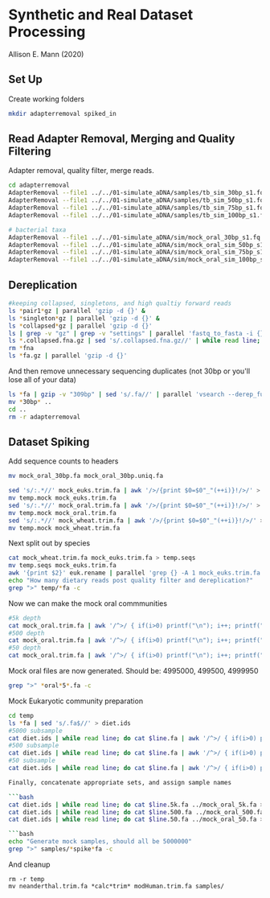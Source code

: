 # Synthetic and Real Dataset Processing

Allison E. Mann (2020)

## Set Up

Create working folders

```bash
mkdir adapterremoval spiked_in
```

## Read Adapter Removal, Merging and Quality Filtering

Adapter removal, quality filter, merge reads.

```bash
cd adapterremoval
AdapterRemoval --file1 ../../01-simulate_aDNA/samples/tb_sim_30bp_s1.fq.gz --file2 ../../01-simulate_aDNA/samples/tb_sim_30bp_s2.fq.gz --trimns --trimqualities --minquality 20 --gzip --collapse --basename tb_30bp
AdapterRemoval --file1 ../../01-simulate_aDNA/samples/tb_sim_50bp_s1.fq.gz --file2 ../../01-simulate_aDNA/samples/tb_sim_50bp_s2.fq.gz --trimns --trimqualities --minquality 20 --gzip --collapse --basename tb_50bp
AdapterRemoval --file1 ../../01-simulate_aDNA/samples/tb_sim_75bp_s1.fq.gz --file2 ../../01-simulate_aDNA/samples/tb_sim_75bp_s2.fq.gz --trimns --trimqualities --minquality 20 --gzip --collapse --basename tb_75bp
AdapterRemoval --file1 ../../01-simulate_aDNA/samples/tb_sim_100bp_s1.fq.gz --file2 ../../01-simulate_aDNA/samples/tb_sim_100bp_s2.fq.gz --trimns --trimqualities --minquality 20 --gzip --collapse --basename tb_100bp

# bacterial taxa
AdapterRemoval --file1 ../../01-simulate_aDNA/sim/mock_oral_30bp_s1.fq.gz --file2 ../../01-simulate_aDNA/sim/mock_oral_sim_30bp_s2.fq.gz --trimns --trimqualities --minquality 20 --gzip --collapse --basename mock_oral_30bp
AdapterRemoval --file1 ../../01-simulate_aDNA/sim/mock_oral_sim_50bp_s1.fq.gz --file2 ../../01-simulate_aDNA/sim/mock_oral_sim_50bp_s2.fq.gz --trimns --trimqualities --minquality 20 --gzip --collapse --basename mock_oral_50bp
AdapterRemoval --file1 ../../01-simulate_aDNA/sim/mock_oral_sim_75bp_s1.fq.gz --file2 ../../01-simulate_aDNA/sim/mock_oral_sim_75bp_s2.fq.gz --trimns --trimqualities --minquality 20 --gzip --collapse --basename mock_oral_75bp
AdapterRemoval --file1 ../../01-simulate_aDNA/sim/mock_oral_sim_100bp_s1.fq.gz --file2 ../../01-simulate_aDNA/sim/mock_oral_sim_100bp_s2.fq.gz --trimns --trimqualities --minquality 20 --gzip --collapse --basename mock_oral_100bp
```

## Dereplication

```bash
#keeping collapsed, singletons, and high qualtiy forward reads
ls *pair1*gz | parallel 'gzip -d {}' &
ls *singleton*gz | parallel 'gzip -d {}' &
ls *collapsed*gz | parallel 'gzip -d {}' 
ls | grep -v "gz" | grep -v "settings" | parallel 'fastq_to_fasta -i {} -o {}.fna -Q33 -z'
ls *.collapsed.fna.gz | sed 's/.collapsed.fna.gz//' | while read line; do cat $line.collapsed.fna.gz $line.collapsed.truncated.fna.gz $line.pair1.fna.gz $line.pair1.truncated.fna.gz $line.singletons.fna.gz $line.singletons.truncated.fna.gz > $line.fa.gz; done 
rm *fna
ls *fa.gz | parallel 'gzip -d {}'
```
And then remove unnecessary sequencing duplicates (not 30bp or you'll lose all of your data)

```bash
ls *fa | gzip -v "309bp" | sed 's/.fa//' | parallel 'vsearch --derep_fulllength {}.fa --output ../{}.uniq.fa'
mv *30bp* ..
cd ..
rm -r adapterremoval
```

## Dataset Spiking

Add sequence counts to headers

```bash
mv mock_oral_30bp.fa mock_oral_30bp.uniq.fa

sed 's/:.*//' mock_euks.trim.fa | awk '/>/{print $0=$0"_"(++i)}!/>/' > temp.mock
mv temp.mock mock_euks.trim.fa
sed 's/:.*//' mock_oral.trim.fa | awk '/>/{print $0=$0"_"(++i)}!/>/' > temp.mock
mv temp.mock mock_oral.trim.fa
sed 's/:.*//' mock_wheat.trim.fa | awk '/>/{print $0=$0"_"(++i)}!/>/' > temp.mock
mv temp.mock mock_wheat.trim.fa
```

Next split out by species

```bash
cat mock_wheat.trim.fa mock_euks.trim.fa > temp.seqs
mv temp.seqs mock_euks.trim.fa
awk '{print $2}' euk.rename | parallel 'grep {} -A 1 mock_euks.trim.fa > temp/{}.fa'
echo "How many dietary reads post quality filter and dereplication?"
grep ">" temp/*fa -c
```

Now we can make the mock oral commmunities

```bash
#5k depth
cat mock_oral.trim.fa | awk '/^>/ { if(i>0) printf("\n"); i++; printf("%s\t",$0); next;} {printf("%s",$0);} END { printf("\n");}' | shuf | head -n 4995000 | awk '{printf("%s\n%s\n",$1,$2)}' > mock_oral_5k.fa
#500 depth
cat mock_oral.trim.fa | awk '/^>/ { if(i>0) printf("\n"); i++; printf("%s\t",$0); next;} {printf("%s",$0);} END { printf("\n");}' | shuf | head -n 4999500 | awk '{printf("%s\n%s\n",$1,$2)}' > mock_oral_500.fa
#50 depth
cat mock_oral.trim.fa | awk '/^>/ { if(i>0) printf("\n"); i++; printf("%s\t",$0); next;} {printf("%s",$0);} END { printf("\n");}' | shuf | head -n 4999950 | awk '{printf("%s\n%s\n",$1,$2)}' > mock_oral_50.fa
```

Mock oral files are now generated. Should be: 4995000, 499500, 4999950

```bash
grep ">" *oral*5*.fa -c
```

Mock Eukaryotic community preparation

```bash
cd temp
ls *fa | sed 's/.fa$//' > diet.ids
#5000 subsample
cat diet.ids | while read line; do cat $line.fa | awk '/^>/ { if(i>0) printf("\n"); i++; printf("%s\t",$0); next;} {printf("%s",$0);} END { printf("\n");}' | shuf | head -n 5000 | awk '{printf("%s\n%s\n",$1,$2)}' > $line.5k.fa; done &
#500 subsample
cat diet.ids | while read line; do cat $line.fa | awk '/^>/ { if(i>0) printf("\n"); i++; printf("%s\t",$0); next;} {printf("%s",$0);} END { printf("\n");}' | shuf | head -n 500 | awk '{printf("%s\n%s\n",$1,$2)}' > $line.500.fa; done &
#50 subsample
cat diet.ids | while read line; do cat $line.fa | awk '/^>/ { if(i>0) printf("\n"); i++; printf("%s\t",$0); next;} {printf("%s",$0);} END { printf("\n");}' | shuf | head -n 50 | awk '{printf("%s\n%s\n",$1,$2)}' > $line.50.fa; done

Finally, concatenate appropriate sets, and assign sample names

```bash
cat diet.ids | while read line; do cat $line.5k.fa ../mock_oral_5k.fa > ../samples/$line.5k.spike.fa; done &
cat diet.ids | while read line; do cat $line.500.fa ../mock_oral_500.fa > ../samples/$line.500.spike.fa; done &
cat diet.ids | while read line; do cat $line.50.fa ../mock_oral_50.fa > ../samples/$line.50.spike.fa; done

```bash
echo "Generate mock samples, should all be 5000000"
grep ">" samples/*spike*fa -c
```
And cleanup

```
rm -r temp
mv neanderthal.trim.fa *calc*trim* modHuman.trim.fa samples/
```
